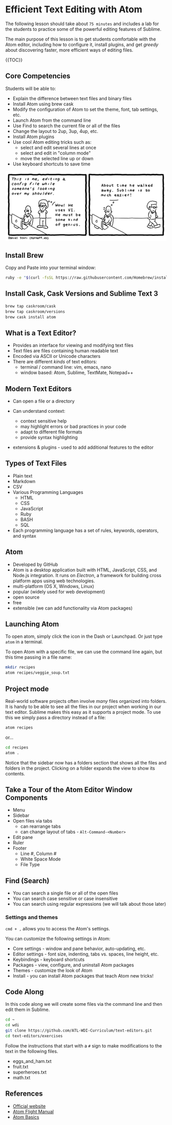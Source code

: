 # Efficient Text Editing with Atom

The following lesson should take about `75 minutes` and includes a lab for the students to practice some of the powerful editing features of Sublime.

The main purpose of this lesson is to get students comfortable with the Atom editor, including how to configure it, install plugins, and get *greedy* about discovering faster, more efficient ways of editing files.

{{TOC}}

## Core Competencies

Students will be able to:

* Explain the difference between text files and binary files
* Install Atom using brew cask
* Modify the configuration of Atom to set the theme, font, tab settings, etc.
* Launch Atom from the command line
* Use Find to search the current file or all of the files
* Change the layout to 2up, 3up, 4up, etc.
* Install Atom plugins
* Use cool Atom editing tricks such as:
  - select and edit several lines at once
  - select and edit in "column mode"
  - move the selected line up or down
* Use keyboard shortcuts to save time

![VI or Sublime](to-vi-or-not-to-vi.png)

## Install Brew

Copy and Paste into your terminal window:

```bash
ruby -e "$(curl -fsSL https://raw.githubusercontent.com/Homebrew/install/master/install)"
```

## Install Cask, Cask Versions and Sublime Text 3

```bash
brew tap caskroom/cask
brew tap caskroom/versions
brew cask install atom
```

## What is a Text Editor?
* Provides an interface for viewing and modifying text files
* Text files are files containing human readable text
* Encoded via ASCII or Unicode characters
* There are different *kinds* of text editors:
  - terminal / command line: vim, emacs, nano
  - window based: Atom, Sublime, TextMate, Notepad++

## Modern Text Editors
* Can open a file or a directory
* Can understand context:
  - context sensitive help
  - may highlight errors or bad practices in your code
  - adapt to different file formats
  - provide syntax highlighting

* extensions & plugins - used to add additional features to the editor

## Types of Text Files
* Plain text
* Markdown
* CSV
* Various Programming Languages
  - HTML
  - CSS
  - JavaScript
  - Ruby
  - BASH
  - SQL
* Each programming language has a set of rules, keywords, operators, and syntax

## Atom
* Developed by GitHub
* Atom is a desktop application built with HTML, JavaScript, CSS, and Node.js integration. It runs on _Electron_, a framework for building cross platform apps using web technologies.
* multi-platform (OS X, Windows, Linux)
* popular (widely used for web development)
* open source
* free
* extensible (we can add functionality via Atom packages)

## Launching Atom

To open atom, simply click the icon in the Dash or Launchpad.
Or just type `atom` in a terminal.

To open Atom with a specific file, we can use the command line again,
but this time passing in a file name:

```bash
mkdir recipes
atom recipes/veggie_soup.txt
```

## Project mode

Real-world software projects often involve _many_ files organized into folders. It is handy to be able to see all the files in our project when working in our text editor. Sublime makes this easy as it supports a project mode. To use this we simply pass a directory instead of a file:

```bash
atom recipes
```
or...

```bash
cd recipes
atom .
```

Notice that the sidebar now has a folders section that shows all the files and folders in the project. Clicking on a folder expands the view to show its contents.

## Take a Tour of the Atom Editor Window Components

* Menu
* Sidebar
* Open files via tabs
  - can rearrange tabs
  - can change layout of tabs - `Alt-Command-<Number>`
* Edit pane
* Ruler
* Footer
  - Line #, Column #
  - White Space Mode
  - File Type

## Find (Search)

* You can search a single file or all of the open files
* You can search case sensitive or case insensitive
* You can search using regular expressions (we will talk about those later)

### Settings and themes

`cmd + ,` allows you to access the Atom's settings.

You can customize the following settings in Atom:

* Core settings - window and pane behavior, auto-updating, etc.
* Editor settings - font size, indenting, tabs vs. spaces, line height, etc.
* Keybindings - keyboard shortcuts
* Packages - view, configure, and uninstall Atom packages
* Themes - customize the look of Atom
* Install - you can install Atom packages that teach Atom new tricks!

## Code Along

In this code along we will create some files via the command line and then
edit them in Sublime.

```bash
cd ~
cd wdi
git clone https://github.com/ATL-WDI-Curriculum/text-editors.git
cd text-editors/exercises
```

Follow the instructions that start with a `#` sign to make modifications
to the text in the following files.

* eggs_and_ham.txt
* fruit.txt
* superheroes.txt
* math.txt

## References

* [Official website](https://atom.io/)
* [Atom Flight Manual](http://flight-manual.atom.io/)
* [Atom Basics](http://flight-manual.atom.io/getting-started/sections/atom-basics/)
